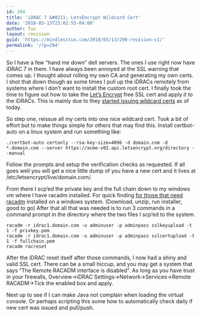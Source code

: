 ```yaml
---
id: 294
title: 'iDRAC 7 &#8211; LetsEncrypt Wildcard Cert'
date: '2018-03-13T23:02:55-04:00'
author: Tux
layout: revision
guid: 'https://mindlesstux.com/2018/03/13/290-revision-v1/'
permalink: '/?p=294'
---
```


So I have a few “hand me down” dell servers. The ones I use right now have iDRAC 7 in them. I have always been annoyed at the SSL warning that comes up. I thought about rolling my own CA and generating my own certs. I shot that down though as some times I pull up the iDRACs remotely from systems where I don’t want to install the custom root cert. I finally took the time to figure out how to take the [Let’s Encrypt](https://letsencrypt.org/) free SSL cert and apply it to the iDRACs. This is mainly due to they [started issuing wildcard certs](https://community.letsencrypt.org/t/acme-v2-and-wildcard-certificate-support-is-live/55579) as of today.

So step one, reissue all my certs into one nice wildcard cert. Took a bit of effort but to make things simple for others that may find this. Install certbot-auto on a linux system and run something like:

```
./certbot-auto certonly --rsa-key-size=4096 -d domain.com -d *.domain.com --server https://acme-v02.api.letsencrypt.org/directory --manual
```

Follow the prompts and setup the verification checks as requested. If all goes well you will get a nice little dump of you have a new cert and it lives at /etc/letsencrypt/live/domain.com/.

From there I scp’ed the private key and the full chain down to my windows vm where I have racadm installed. For quick finding [for those that need racadm](http://www.dell.com/support/search/us/en/19#q=racadm&sort=relevancy&f:typeFacet=[Drivers]&f:langFacet=[en]) installed on a windows system. (Download, unzip, run installer, good to go) After that all that was needed is to run 3 commands in a command prompt in the directory where the two files I scp’ed to the system.

```
racadm -r idrac1.domain.com -u adminuser -p adminpass sslkeyupload -t 1 -f privkey.pem
racadm -r idrac1.domain.com -u adminuser -p adminpass sslcertupload -t 1 -f fullchain.pem
racadm racreset
```

After the iDRAC reset itself after those commands, I now had a shiny and valid SSL cert. There can be a small hiccup, and you may get a system that says “The Remote RACADM interface is disabled”. As long as you have trust in your firewalls, Overview-&gt;iDRAC Settings-&gt;Network-&gt;Services-&gt;Remote RACADM-&gt;Tick the enabled box and apply.

Next up to see if I can make Java not complain when loading the virtual console. Or perhaps scripting this some how to automatically check daily if new cert was issued and pull/push.